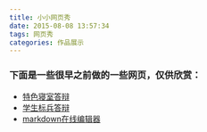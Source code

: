 ```yaml
---
title: 小小网页秀
date: 2015-08-08 13:57:34
tags: 网页秀
categories: 作品展示
---
```


### 下面是一些很早之前做的一些网页，仅供欣赏：

* [特色寝室答辩](http://love.wl27.cn/614)
* [学生标兵答辩](http://love.wl27.cn/bb/)
* [markdown在线编辑器](http://mk.wl27.cn)

